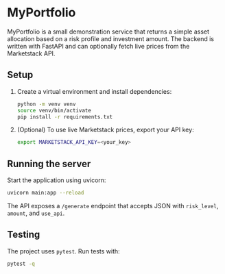 # MyPortfolio

MyPortfolio is a small demonstration service that returns a simple asset allocation based on a risk profile and investment amount. The backend is written with FastAPI and can optionally fetch live prices from the Marketstack API.

## Setup
1. Create a virtual environment and install dependencies:
   ```bash
   python -m venv venv
   source venv/bin/activate
   pip install -r requirements.txt
   ```
2. (Optional) To use live Marketstack prices, export your API key:
   ```bash
   export MARKETSTACK_API_KEY=<your_key>
   ```

## Running the server
Start the application using uvicorn:
```bash
uvicorn main:app --reload
```
The API exposes a `/generate` endpoint that accepts JSON with `risk_level`, `amount`, and `use_api`.

## Testing
The project uses `pytest`. Run tests with:
```bash
pytest -q
```

